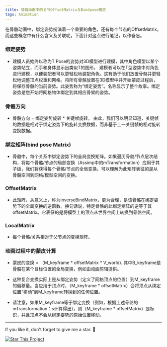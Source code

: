 ```yaml
---
title: 骨骼动画中的关节OffsetMatrix与Bindpose概念
tags: Animation
---
```


在骨骼动画中，绑定姿势扮演着一个重要的角色，还有每个节点的OffsetMatrix，而这些概念中有什么含义及关联呢，下面针对这点进行笔记，以作备忘。

<!--more-->

### 绑定姿势

*   建模人员始终以称为T Pose的姿势对3D模型进行建模，其中角色模型以某个姿势站立，而手和身体显示出类似T的图形， 建模者可以在T型姿势中对角色进行建模，以便装配者可以更轻松地装配角色。这有助于他们放置骨骼并更轻松地调整顶点权重和网格。将所有骨骼放置在3D模型中并开始蒙皮过程后，将保存骨骼的当前姿势。此姿势称为“绑定姿势”。名称显示了整个故事。绑定姿势是您开始将网格物体绑定到其相应骨架的姿势。

### 骨骼方向

*  骨骼方向 = 绑定姿势旋转 *  关键帧旋转。 由此，我们可以明显知道，关键帧的数据是相对于绑定姿势下的旋转变换数据，而非基于上一关键帧的相对旋转变换数据。


### 绑定矩阵(bind pose Matrix)

*  骨骼中，每个关系中绑定姿势下的全局变换矩阵。如果遍历骨骼/节点层次结构，将每个骨骼/节点的局部变换（Assimp中的mTransformation）应用于其子级，我们将获得每个骨骼/节点的全局变换。可以理解为此矩阵表征的是从骨骼空间到网格/模型空间的变换。

###  OffsetMatrix

*  此矩阵，从意义上，称为inverseBindMatrix，更为合理，是该骨骼在绑定姿势下的全局变换的逆函数。换句话说，特定骨骼的此绑定矩阵的逆等于其offsetMatrix。它表征的是将模型上的顶点从世界空间上转换到骨骼空间。

###  LocalMatrix

* 每个骨骼/关系相对于父节点的变换矩阵。 

### 动画过程中的蒙皮计算

* 蒙皮的变换 = （M_keyframe * offsetMatrix *  V_world). 其中B_keyframe是骨骼在某个目标位置的全局变换，例如由动画剪辑提供。

* 这种复合变换实际上是从绑定姿势（定义了网格顶点的位置）到M_keyframe的偏移量。当应用于顶点时，（M_keyframe * offsetMatrix）会将顶点从绑定位置“移动”到M_keyframe转换到的任何位置。

*  请注意，如果M_keyframe等于绑定变换（例如，根据上述骨骼的mTransformation：s计算得出），则（M_keyframe * offsetMatrix）是标识，并且顶点不会从绑定姿势的原始位置移动。


---

If you like it, don't forget to give me a star. :star2:

[![Star This Project](https://img.shields.io/github/stars/kitian616/jekyll-TeXt-theme.svg?label=Stars&style=social)](https://github.com/fwzhuang/fwzhuang.github.io)